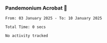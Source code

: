 ### Pandemonium Acrobat 🤸

<!--START_SECTION:waka-->

```all_time
From: 03 January 2025 - To: 10 January 2025

Total Time: 0 secs

No activity tracked
```

<!--END_SECTION:waka-->
